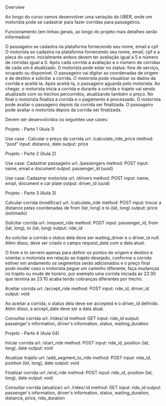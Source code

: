 Overview

Ao longo do curso vamos desenvolver uma variação do UBER, onde um motorista pode se cadastrar para fazer corridas para passageiros.

Funcionamento (em linhas gerais, ao longo do projeto mais detalhes serão informados)

O passageiro se cadastra na plataforma fornecendo seu nome, email e cpf.
O motorista se cadastra na plataforma fornecendo seu nome, email, cpf e a placa do carro.
Inicialmente ambos devem ter avaliação igual a 5 e número de corridas igual a 0.
Após cada corrida a avaliação e o número de corridas de cada um é atualizado.
O motorista pode estar no status: fora de serviço, ocupado ou disponível.
O passageiro vai digitar as coordenadas de origem e de destino e solicitar a corrida.
O motorista pode visualizar os dados da corrida e aceitá-la. Após aceitá-la, o passageiro aguarda pelo motorista. 
Ao chegar, o motorista inicia a corrida e durante a corrida o trajeto vai sendo atualizado com os trechos percorridos, atualizando também o preço.
No final o motorista finaliza a corrida e o pagamento é processado.
O motorista pode avaliar o passageiro depois da corrida ser finalizada.
O passageiro pode avaliar o motorista depois da corrida ser finalizada.

Devem ser desenvolvidos os seguintes use cases:

Projeto - Parte 1 (Aula 1)

Use case : Calcular o preço da corrida
	url: /calculate_ride_price
	method: "post"
	input: distance, date
	output: price

Projeto - Parte 2 (Aula 2)

Use case: Cadastrar passageiro
	url: /passengers
	method: POST
	input: name, email e document
	output: passenger_id (uuid)

Use case: Cadastrar motorista
	url: /drivers
	method: POST
	input: name, email, document e car plate
	output: driver_id (uuid)

Projeto - Parte 3 (Aula 3)

Calcular corrida (modificar)
  url: /calculate_ride
  method: POST
  input: trocar a distance pelas coordenadas de from (lat, long) e to (lat, long)
  output: price (estimado)

Solicitar corrida
  url: /request_ride
  method: POST
  input: passenger_id, from (lat, long), to (lat, long)
  output: ride_id

Ao solicitar a corrida o status dela deve ser waiting_driver e o driver_id null. Além disso, deve ser criado o campo request_date com a data atual.

O from e to servem apenas para definir os pontos de origem e destino e orientar o motorista em relação ao trajeto desejado, conforme a corrida estiver em andamento os segmentos serão adicionados e o preço final pode mudar caso o motorista pegue um caminho diferente, faça mudanças no trajeto ou mude de horário, por exemplo uma corrida iniciada às 22:30 que termina às 23:10 acaba tendo cobranças diferentes por trecho.

Aceitar corrida
  url: /accept_ride
  method: POST
  input: ride_id, driver_id
  output: void

Ao aceitar a corrida, o status dela deve ser accepted e o driver_id definido. Além disso, a accept_date deve ser a data atual.

Consultar corrida
  url: /rides/:id
  method: GET
  input: ride_id
  output: passenger's information, driver's information, status, waiting_duration

Projeto - Parte 4 (Aula 04)

Iniciar corrida
  url: /start_ride
  method: POST
  input: ride_id, position (lat, long), date
  output: void

Atualizar trajeto
  url: /add_segment_to_ride
  method: POST
  input: ride_id, position (lat, long), date
  output: void

Finalizar corrida
  url: /end_ride
  method: POST
  input: ride_id, position (lat, long), date
  output: void

Consultar corrida (atualizar)
  url: /rides/:id
  method: GET
  input: ride_id
  output: passenger's information, driver's information, status, waiting_duration, distance, price, ride_duration